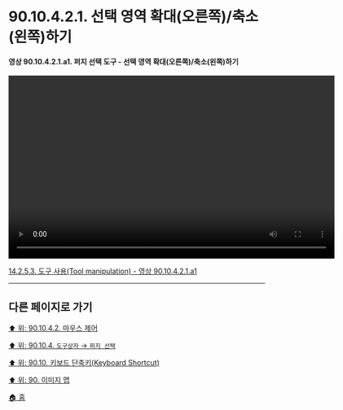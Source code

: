 # 90.10.4.2.1. 선택 영역 확대(오른쪽)/축소(왼쪽)하기

<a id="90-10-04-02-01-a1"></a>

#### 영상 90.10.4.2.1.a1. 퍼지 선택 도구 - 선택 영역 확대(오른쪽)/축소(왼쪽)하기
<video controls="controls" width="640" height="360" src="https://github.com/wonder13662/gimp/assets/15767104/0bb99679-a7a4-4ce9-b49b-039ed8f5bdbe"></video>

[14.2.5.3. 도구 사용(Tool manipulation) - 영상 90.10.4.2.1.a1](./14-02-05-03-tool_manipulation.md#90-10-04-02-01-a1)

***

## 다른 페이지로 가기

[⬆️ 위: 90.10.4.2. 마우스 제어](./90-10-04-02-00-mouse-control.md)

[⬆️ 위: 90.10.4. `도구상자` → `퍼지 선택`](./90-10-04-00-tool_box-fuzzy_select.md)

[⬆️ 위: 90.10. 키보드 단축키(Keyboard Shortcut)](./90-10-00-keyboard_shortcut.md)

[⬆️ 위: 90. 이미지 맵](./90-00-image-map.md)

[🏠 홈](./00-home.md)